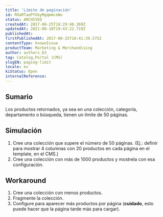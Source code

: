 ```yaml
---
title: 'Límite de paginación'
id: ROaRTaoPYGkyMgqmmceWu
status: ARCHIVED
createdAt: 2017-08-25T18:29:40.369Z
updatedAt: 2021-08-10T19:43:22.719Z
publishedAt: 
firstPublishedAt: 2017-08-25T18:41:39.575Z
contentType: knownIssue
productTeam: Marketing & Merchandising
author: authors_63
tag: Catalog,Portal (CMS)
slugEN: paging-limit
locale: es
kiStatus: Open
internalReference: 
---
```


## Sumario

Los productos retornados, ya sea en una colección, categoría, departamento o búsqueda, tienen un límite de 50 páginas.

## Simulación

1. Cree una colección que supere el número de 50 páginas. (Ej.: definir para mostrar 4 columnas con 20 productos en cada página en el template, en el CMS.)
2. Cree una colección con más de 1000 productos y mostrela con esa configuración.

## Workaround

1. Cree una colección con menos productos.
2. Fragmente la colección.
3. Configure para aparecer más productos por página (__cuidado__, esto puede hacer que la página tarde más para cargar).

